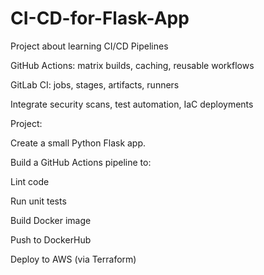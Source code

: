 # CI-CD-for-Flask-App

Project about learning CI/CD Pipelines

GitHub Actions: matrix builds, caching, reusable workflows

GitLab CI: jobs, stages, artifacts, runners

Integrate security scans, test automation, IaC deployments

Project:

Create a small Python Flask app. 

Build a GitHub Actions pipeline to:

Lint code

Run unit tests

Build Docker image

Push to DockerHub

Deploy to AWS (via Terraform)
